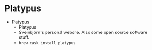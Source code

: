 # Platypus
- [Platypus](https://sveinbjorn.org/platypus)
  -  Platypus
  - Sveinbjörn's personal website. Also some open source software stuff.
  - `brew cask install platypus`
